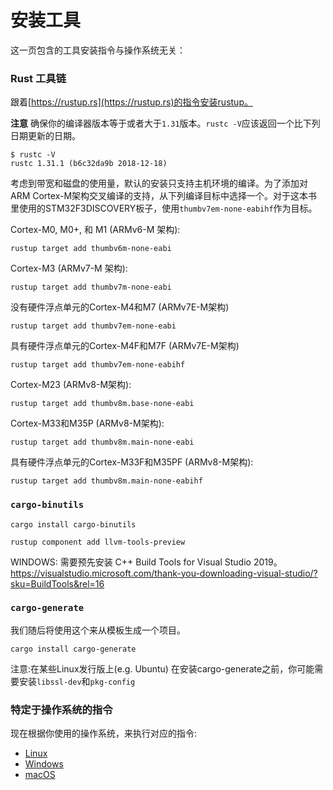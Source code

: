 # 安装工具
这一页包含的工具安装指令与操作系统无关：

### Rust 工具链
跟着[https://rustup.rs](https://rustup.rs)的指令安装rustup。

**注意** 确保你的编译器版本等于或者大于`1.31`版本。`rustc -V`应该返回一个比下列日期更新的日期。

``` text
$ rustc -V
rustc 1.31.1 (b6c32da9b 2018-12-18)
```
考虑到带宽和磁盘的使用量，默认的安装只支持主机环境的编译。为了添加对ARM Cortex-M架构交叉编译的支持，从下列编译目标中选择一个。对于这本书里使用的STM32F3DISCOVERY板子，使用`thumbv7em-none-eabihf`作为目标。

Cortex-M0, M0+, 和 M1 (ARMv6-M 架构):
``` console
rustup target add thumbv6m-none-eabi
```

Cortex-M3 (ARMv7-M 架构):
``` console
rustup target add thumbv7m-none-eabi
```

没有硬件浮点单元的Cortex-M4和M7 (ARMv7E-M架构)
``` console
rustup target add thumbv7em-none-eabi
```

具有硬件浮点单元的Cortex-M4F和M7F (ARMv7E-M架构)
``` console
rustup target add thumbv7em-none-eabihf
```

Cortex-M23 (ARMv8-M架构):
``` console
rustup target add thumbv8m.base-none-eabi
```

Cortex-M33和M35P (ARMv8-M架构):
``` console
rustup target add thumbv8m.main-none-eabi
```

具有硬件浮点单元的Cortex-M33F和M35PF (ARMv8-M架构):
``` console
rustup target add thumbv8m.main-none-eabihf
```


### `cargo-binutils`

``` text
cargo install cargo-binutils

rustup component add llvm-tools-preview
```
WINDOWS: 需要预先安装 C++ Build Tools for Visual Studio 2019。https://visualstudio.microsoft.com/thank-you-downloading-visual-studio/?sku=BuildTools&rel=16

### `cargo-generate`
我们随后将使用这个来从模板生成一个项目。

``` console
cargo install cargo-generate
```
注意:在某些Linux发行版上(e.g. Ubuntu) 在安装cargo-generate之前，你可能需要安装`libssl-dev`和`pkg-config`

### 特定于操作系统的指令

现在根据你使用的操作系统，来执行对应的指令:

- [Linux](install/linux.md)
- [Windows](install/windows.md)
- [macOS](install/macos.md)

